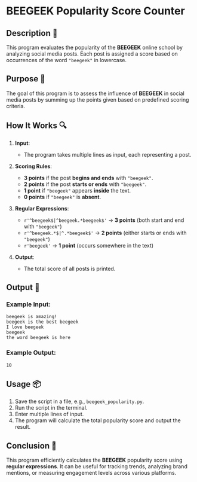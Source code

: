 # BEEGEEK Popularity Score Counter

## Description 📝

This program evaluates the popularity of the **BEEGEEK** online school by analyzing social media posts.
Each post is assigned a score based on occurrences of the word `"beegeek"` in lowercase.

## Purpose 🎯

The goal of this program is to assess the influence of **BEEGEEK** in social media posts by summing up the points given based on predefined scoring criteria.

## How It Works 🔍

1. **Input**:

    - The program takes multiple lines as input, each representing a post.

2. **Scoring Rules**:

    - **3 points** if the post **begins and ends** with `"beegeek"`.
    - **2 points** if the post **starts or ends** with `"beegeek"`.
    - **1 point** if `"beegeek"` appears **inside** the text.
    - **0 points** if `"beegeek"` is **absent**.

3. **Regular Expressions**:

    - `r'^beegeek$|^beegeek.*beegeek$'` → **3 points** (both start and end with `"beegeek"`)
    - `r'^beegeek.*$|^.*beegeek$'` → **2 points** (either starts or ends with `"beegeek"`)
    - `r'beegeek'` → **1 point** (occurs somewhere in the text)

4. **Output**:
    - The total score of all posts is printed.

## Output 📜

### Example Input:

```text
beegeek is amazing!
beegeek is the best beegeek
I love beegeek
beegeek
the word beegeek is here
```

### Example Output:

```text
10
```

## Usage 📦

1. Save the script in a file, e.g., `beegeek_popularity.py`.
2. Run the script in the terminal.
3. Enter multiple lines of input.
4. The program will calculate the total popularity score and output the result.

## Conclusion 🚀

This program efficiently calculates the **BEEGEEK** popularity score using **regular expressions**.
It can be useful for tracking trends, analyzing brand mentions, or measuring engagement levels across various platforms.
